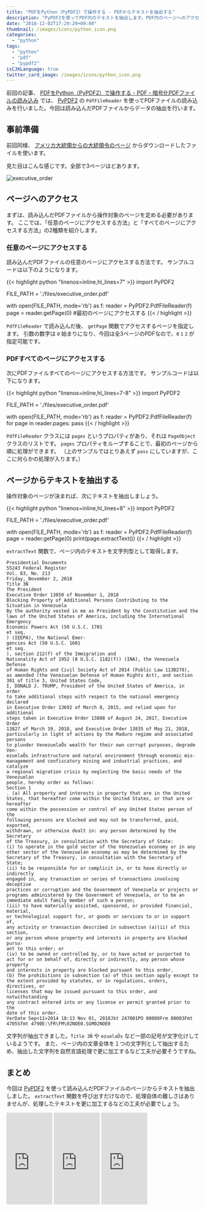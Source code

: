 ```yaml
---
title: "PDFをPython（PyPDF2）で操作する - PDFからテキストを抽出する"
description: "PyPDF2を使ってPDF内のテキストを抽出します。PDF内のページへのアクセスの仕方や、全ページへのアクセス方法を紹介した後、ページ内からテキストを抽出します。"
date: "2018-12-02T17:29:29+09:00"
thumbnail: /images/icons/python_icon.png
categories:
  - "python"
tags:
  - "python"
  - "pdf"
  - "pypdf2"
isCJKLanguage: true
twitter_card_image: /images/icons/python_icon.png
---
```


前回の記事、 [PDFをPython（PyPDF2）で操作する - PDF・暗号化PDFファイルの読み込み](/post/python/open-pdf-with-pypdf2/) では、 [PyPDF2](https://pythonhosted.org/PyPDF2/index.html) の `PdfFileReader` を使ってPDFファイルの読み込みを行いました。今回は読み込んだPDFファイルからデータの抽出を行います。

<!--adsense-->

## 事前準備

前回同様、 [アメリカ大統領からの大統領令のページ](https://www.federalregister.gov/presidential-documents/executive-orders) からダウンロードしたファイルを使います。

見た目はこんな感じです。全部で3ページほどあります。

![executive_order](/images/20181202/executive_order.png)

## ページへのアクセス

まずは、読み込んだPDFファイルから操作対象のページを定める必要があります。
ここでは、「任意のページにアクセスする方法」と「すべてのページにアクセスする方法」の2種類を紹介します。

### 任意のページにアクセスする

読み込んだPDFファイルの任意のページにアクセスする方法です。
サンプルコードは以下のようになります。

{{< highlight python "linenos=inline,hl_lines=7" >}}
import PyPDF2

FILE_PATH = './files/executive_order.pdf'

with open(FILE_PATH, mode='rb') as f:
    reader = PyPDF2.PdfFileReader(f)
    page = reader.getPage(0) #最初のページにアクセスする
{{< / highlight >}}

`PdfFileReader` で読み込んだ後、 `getPage` 関数でアクセスするページを指定します。
引数の数字は `0` 始まりになり、今回は全3ページのPDFなので、`0` `1` `2` が指定可能です。

### PDFすべてのページにアクセスする

次にPDFファイルすべてのページにアクセスする方法です。
サンプルコードは以下になります。

{{< highlight python "linenos=inline,hl_lines=7-8" >}}
import PyPDF2

FILE_PATH = './files/executive_order.pdf'

with open(FILE_PATH, mode='rb') as f:
    reader = PyPDF2.PdfFileReader(f)
    for page in reader.pages:
        pass
{{< / highlight >}}

`PdfFileReader` クラスには `pages` というプロパティがあり、それは `PageObject` クラスのリストです。
`pages` プロパティをループすることで、最初のページから順に処理ができます。
（上のサンプルではとりあえず `pass` にしていますが、ここに何らかの処理が入ります。）

<!--adsense-->

## ページからテキストを抽出する

操作対象のページが決まれば、次にテキストを抽出しましょう。

{{< highlight python "linenos=inline,hl_lines=8" >}}
import PyPDF2

FILE_PATH = './files/executive_order.pdf'

with open(FILE_PATH, mode='rb') as f:
    reader = PyPDF2.PdfFileReader(f)
    page = reader.getPage(0)
    print(page.extractText())
{{< / highlight >}}

`extractText` 関数で、ページ内のテキストを文字列型として取得します。

```
Presidential Documents
55243 Federal Register 
Vol. 83, No. 213 
Friday, November 2, 2018 
Title 3Ñ 
The President 
Executive Order 13850 of November 1, 2018 
Blocking Property of Additional Persons Contributing to the 
Situation in Venezuela 
By the authority vested in me as President by the Constitution and the 
laws of the United States of America, including the International Emergency 
Economic Powers Act (50 U.S.C. 1701 
et seq.
) (IEEPA), the National Emer-
gencies Act (50 U.S.C. 1601 
et seq.
), section 212(f) of the Immigration and 
Nationality Act of 1952 (8 U.S.C. 1182(f)) (INA), the Venezuela Defense 
of Human Rights and Civil Society Act of 2014 (Public Law 113Ð278), 
as amended (the Venezuelan Defense of Human Rights Act), and section 
301 of title 3, United States Code, 
I, DONALD J. TRUMP, President of the United States of America, in order 
to take additional steps with respect to the national emergency declared 
in Executive Order 13692 of March 8, 2015, and relied upon for additional 
steps taken in Executive Order 13808 of August 24, 2017, Executive Order 
13827 of March 19, 2018, and Executive Order 13835 of May 21, 2018, 
particularly in light of actions by the Maduro regime and associated persons 
to plunder VenezuelaÕs wealth for their own corrupt purposes, degrade Ven-
ezuelaÕs infrastructure and natural environment through economic mis-
management and confiscatory mining and industrial practices, and catalyze 
a regional migration crisis by neglecting the basic needs of the Venezuelan 
people, hereby order as follows: 
Section 1
. (a) All property and interests in property that are in the United 
States, that hereafter come within the United States, or that are or hereafter 
come within the possession or control of any United States person of the 
following persons are blocked and may not be transferred, paid, exported, 
withdrawn, or otherwise dealt in: any person determined by the Secretary 
of the Treasury, in consultation with the Secretary of State: 
(i) to operate in the gold sector of the Venezuelan economy or in any 
other sector of the Venezuelan economy as may be determined by the 
Secretary of the Treasury, in consultation with the Secretary of State; 
(ii) to be responsible for or complicit in, or to have directly or indirectly 
engaged in, any transaction or series of transactions involving deceptive 
practices or corruption and the Government of Venezuela or projects or 
programs administered by the Government of Venezuela, or to be an 
immediate adult family member of such a person; 
(iii) to have materially assisted, sponsored, or provided financial, material, 
or technological support for, or goods or services to or in support of, 
any activity or transaction described in subsection (a)(ii) of this section, 
or any person whose property and interests in property are blocked pursu-
ant to this order; or 
(iv) to be owned or controlled by, or to have acted or purported to 
act for or on behalf of, directly or indirectly, any person whose property 
and interests in property are blocked pursuant to this order. 
(b) The prohibitions in subsection (a) of this section apply except to 
the extent provided by statutes, or in regulations, orders, directives, or 
licenses that may be issued pursuant to this order, and notwithstanding 
any contract entered into or any license or permit granted prior to the 
date of this order. 
VerDate Sep<11>2014 18:13 Nov 01, 2018Jkt 247001PO 00000Frm 00003Fmt 4705Sfmt 4790E:\FR\FM\02NOE0.SGM02NOE0
```

文字列が抽出できました。`Title 3Ñ` や `ezuelaÕs` など一部の記号が文字化けしているようです。
また、ページ内の文章全体を１つの文字列として抽出するため、抽出した文字列を自然言語処理で更に加工するなど工夫が必要そうですね。


## まとめ

今回は [PyPDF2](https://pythonhosted.org/PyPDF2/index.html) を使って読み込んだPDFファイルのページからテキストを抽出しました。 `extractText` 関数を呼び出すだけなので、処理自体の難しさはありませんが、処理したテキストを更に加工するなどの工夫が必要でしょう。

<iframe style="width:120px;height:240px;" marginwidth="0" marginheight="0" scrolling="no" frameborder="0" src="https://rcm-fe.amazon-adsystem.com/e/cm?ref=qf_sp_asin_til&t=soudegesu-22&m=amazon&o=9&p=8&l=as1&IS2=1&detail=1&asins=487311778X&linkId=c147d28e189fdaae2d03d9fa71dd1ea2&bc1=ffffff&lt1=_blank&fc1=333333&lc1=0066c0&bg1=ffffff&f=ifr">
</iframe>
<iframe style="width:120px;height:240px;" marginwidth="0" marginheight="0" scrolling="no" frameborder="0" src="https://rcm-fe.amazon-adsystem.com/e/cm?ref=qf_sp_asin_til&t=soudegesu-22&m=amazon&o=9&p=8&l=as1&IS2=1&detail=1&asins=4873117380&linkId=fffb54546b0abb4066b8c70034e45cee&bc1=ffffff&lt1=_blank&fc1=333333&lc1=0066c0&bg1=ffffff&f=ifr">
</iframe>
<iframe style="width:120px;height:240px;" marginwidth="0" marginheight="0" scrolling="no" frameborder="0" src="https://rcm-fe.amazon-adsystem.com/e/cm?ref=qf_sp_asin_til&t=soudegesu-22&m=amazon&o=9&p=8&l=as1&IS2=1&detail=1&asins=479738946X&linkId=a0f1182a7478439bc70e51d189ec3179&bc1=ffffff&lt1=_blank&fc1=333333&lc1=0066c0&bg1=ffffff&f=ifr">
</iframe>
